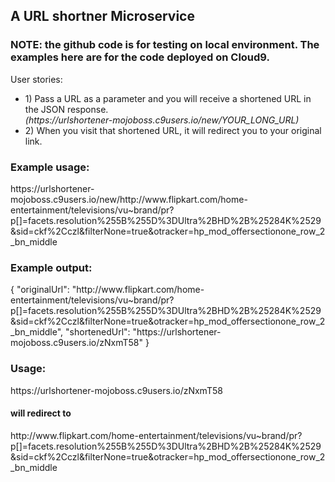 <h2>A URL shortner Microservice</h2>
<h3>NOTE: the github code is for testing on local environment. The examples here are for the code deployed on Cloud9.</h3>
User stories:
<ul>
<li>1)  Pass a URL as a parameter and you will receive a shortened URL in the JSON response.<br>
        <em>(https://urlshortener-mojoboss.c9users.io/new/YOUR_LONG_URL)</em>
</li>
<li>2)  When you visit that shortened URL, it will redirect you to your original link.</li>
</ul>

<h3>Example usage:</h3>
<a>https://urlshortener-mojoboss.c9users.io/new/http://www.flipkart.com/home-entertainment/televisions/vu~brand/pr?p[]=facets.resolution%255B%255D%3DUltra%2BHD%2B%25284K%2529&sid=ckf%2Cczl&filterNone=true&otracker=hp_mod_offersectionone_row_2_bn_middle</a>
<br>
<h3>Example output:</h3>
{
"originalUrl":
"http://www.flipkart.com/home-entertainment/televisions/vu~brand/pr?p[]=facets.resolution%255B%255D%3DUltra%2BHD%2B%25284K%2529&sid=ckf%2Cczl&filterNone=true&otracker=hp_mod_offersectionone_row_2_bn_middle",
"shortenedUrl":
"https://urlshortener-mojoboss.c9users.io/zNxmT58"
}
<h3>Usage:</h3>
<a>
https://urlshortener-mojoboss.c9users.io/zNxmT58
</a>
<h4>will redirect to</h4>
<a>http://www.flipkart.com/home-entertainment/televisions/vu~brand/pr?p[]=facets.resolution%255B%255D%3DUltra%2BHD%2B%25284K%2529&sid=ckf%2Cczl&filterNone=true&otracker=hp_mod_offersectionone_row_2_bn_middle</a>

